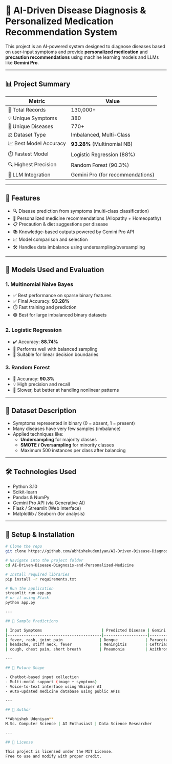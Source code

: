# 🧠 AI-Driven Disease Diagnosis & Personalized Medication Recommendation System

This project is an AI-powered system designed to diagnose diseases based on user-input symptoms and provide **personalized medication** and **precaution recommendations** using machine learning models and LLMs like **Gemini Pro**.

---

## 📊 Project Summary

| Metric                     | Value                        |
|---------------------------|------------------------------|
| 🧬 Total Records           | 130,000+                     |
| 💡 Unique Symptoms         | 380                          |
| 🧫 Unique Diseases         | 770+                         |
| ⚖️ Dataset Type            | Imbalanced, Multi-Class      |
| 📈 Best Model Accuracy     | **93.28%** (Multinomial NB)  |
| ⏱️ Fastest Model           | Logistic Regression (88%)    |
| 🔍 Highest Precision       | Random Forest (90.3%)        |
| 🧠 LLM Integration         | Gemini Pro (for recommendations) |

---

## 🧠 Features

- 🔍 Disease prediction from symptoms (multi-class classification)
- 💊 Personalized medicine recommendations (Allopathy + Homeopathy)
- 📋 Precaution & diet suggestions per disease
- 📚 Knowledge-based outputs powered by Gemini Pro API
- 📈 Model comparison and selection
- 🛠️ Handles data imbalance using undersampling/oversampling

---

## 🚀 Models Used and Evaluation

### 1. **Multinomial Naive Bayes**
- ✅ Best performance on sparse binary features
- ✅ Final Accuracy: **93.28%**
- ⏱️ Fast training and prediction
- 🟢 Best for large imbalanced binary datasets

### 2. **Logistic Regression**
- ✔️ Accuracy: **88.74%**
- 🔄 Performs well with balanced sampling
- 🧪 Suitable for linear decision boundaries

### 3. **Random Forest**
- 🎯 Accuracy: **90.3%**
- 💡 High precision and recall
- 🐢 Slower, but better at handling nonlinear patterns

---

## 📁 Dataset Description

- Symptoms represented in binary (0 = absent, 1 = present)
- Many diseases have very few samples (imbalance)
- Applied techniques like:
  - **Undersampling** for majority classes
  - **SMOTE / Oversampling** for minority classes
  - Maximum 500 instances per class after balancing

---

## 🛠️ Technologies Used

- Python 3.10
- Scikit-learn
- Pandas & NumPy
- Gemini Pro API (via Generative AI)
- Flask / Streamlit (Web Interface)
- Matplotlib / Seaborn (for analysis)

---

## 🔧 Setup & Installation

```bash
# Clone the repo
git clone https://github.com/abhishekudeniyan/AI-Driven-Disease-Diagnosis-and-Personalized-Medicine.git

# Navigate into the project folder
cd AI-Driven-Disease-Diagnosis-and-Personalized-Medicine

# Install required libraries
pip install -r requirements.txt

# Run the application
streamlit run app.py
# or if using Flask
python app.py

---

## 🧪 Sample Predictions

| Input Symptoms                          | Predicted Disease | Gemini Medication                   |
|-----------------------------------------|-------------------|-------------------------------------|
| fever, rash, joint pain                | Dengue            | Paracetamol, fluids                 |
| headache, stiff neck, fever            | Meningitis        | Ceftriaxone, rest                   |
| cough, chest pain, short breath        | Pneumonia         | Azithromycin, antibiotics           |

---

## 🔭 Future Scope

- Chatbot-based input collection
- Multi-modal support (image + symptoms)
- Voice-to-text interface using Whisper AI
- Auto-updated medicine database using public APIs

---

## 👤 Author

**Abhishek Udeniyan**  
M.Sc. Computer Science | AI Enthusiast | Data Science Researcher

---

## 📄 License

This project is licensed under the MIT License.  
Free to use and modify with proper credit.


